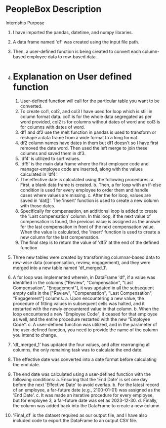 # PeopleBox Description
Internship Purpose

1. I have imported the pandas, datetime, and numpy libraries.

2. A data frame named 'df' was created using the input file path.

3. Then, a user-defined function is being created to convert each column-based employee data to row-based data.

4. # Explanation on User defined function

   1. User-defined function will call for the particular table you want to be converted.
   2. To create col1, col2, and col3 I have used for loop which is still in column format data. col1 is for the whole data segregated as per word provided, col2 is for columns without dates of word and col3 is for columns with dates of word.
   3. df1 and df2 use the melt function in pandas is used to transform or reshape a data frame from a wide format to a long format.
   4. df2 column names have dates in them but df1 doesn't so I have first removed the date word. Then used the left merge to join these columns and saved them in df3.
   5. 'df4' is utilized to sort values.
   6. 'df5' is the main data frame where the first employee code and manager-employee code are inserted, along with the values calculated in 'df4'.
   7. The effective date is calculated using the following procedures:
      a. First, a blank data frame is created.
      b. Then, a for loop with an if-else condition is used for every employee to order them and handle cases where values are missing.
      c. After the for loop, values are saved in 'dat[]'. The 'insert' function is used to create a new column with those dates.
   8. Specifically for compensation, an additional loop is added to create the 'Last compensation' column. In this loop, if the next value of compensation is found, the previous value is assigned as the answer for the last compensation in front of the next compensation value. When the value is calculated, the 'insert' function is used to create a new column for the last compensation.
   9. The final step is to return the value of 'df5' at the end of the defined function

5. Three new tables were created by transforming columnar-based data to row-wise data (compensation, review, engagement), and they were merged into a new table named 'df_merged_1'.

6. A for loop was implemented wherein, in DataFrame 'df', if a value was identified in the columns ["Review", "Compensation", "Last Compensation", "Engagement"], it was updated in all the subsequent empty cells in the ["Review", "Compensation", "Last Compensation", "Engagement"] columns.
   a. Upon encountering a new value, the procedure of fitting values in subsequent cells was halted, and it restarted with the newly encountered value in that column.
   b. When the loop encountered a new "Employee Code", it ceased for that employee as well, and the entire procedure restarted with the new "Employee Code".
   c. A user-defined function was utilized, and in the parameter of the user-defined function, you need to provide the name of the column you intend to change.

7. 'df_merged_1' has updated the four values, and after rearranging all columns, the only remaining task was to calculate the end date.

8. The effective date was converted into a date format before calculating the end date.

9. The end date was calculated using a user-defined function with the following conditions:
   a. Ensuring that the 'End Date' is set one day before the next 'Effective Date' to avoid overlap.
   b. For the latest record of an employee, a far-future date (e.g., 2100-01-01) was assigned as the 'End Date'.
   c. It was made an iterative procedure for every employee, but for employee 3, a far-future date was set as 2023-12-30.
   d. Finally, the column was added back into the DataFrame to create a new column.

10. 'Final_df' is the dataset required as our output file, and I have also included code to export the DataFrame to an output CSV file.
